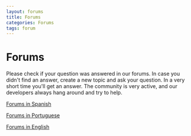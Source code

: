 ```yaml
---
layout: forums
title: Forums 
categories: Forums
tags: forum
---
```


# Forums

Please check if your question was answered in our forums. In case you
didn't find an answer, create a new topic and ask your question. In a
very short time you'll get an answer.
The community is very active, and our developers always hang around and
try to help.

[Forums in Spanish](/forums-es)

[Forums in Portuguese](/forums-pt)

[Forums in English](/forums-en)
